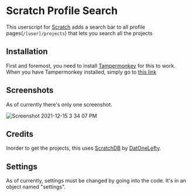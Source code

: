 # Scratch Profile Search
This userscript for [Scratch](https://scratch.mit.edu/) adds a search bar to all profile pages(`/[user]/projects`) that lets you search all the projects

## Installation
First and foremost, you need to install [Tampermonkey](https://www.tampermonkey.net/) for this to work. When you have Tampermonkey installed, simply go to [this link](https://github.com/Steve0Greatness/Scratch-Profile-Search/raw/main/Scratch-Profile-Search.user.js)

## Screenshots
As of currently there's only one screenshot.

![Screenshot 2021-12-15 3 34 07 PM](https://user-images.githubusercontent.com/75220768/146281333-de14dea9-58fa-4759-af64-9863cebf6409.png)

## Credits
Inorder to get the projects, this uses [ScratchDB](https://scratchdb.lefty.one/) by [DatOneLefty](https://scratch.mit.edu/users/DatOneLefty/).

## Settings
As of currently, settings must be changed by going into the code. It's in an object named "settings".
